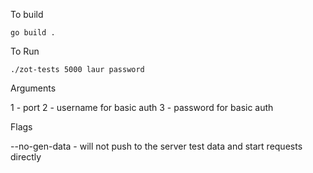 To build 

`go build .`

To Run

`./zot-tests 5000 laur password`

Arguments

1 - port
2 - username for basic auth
3 - password for basic auth

Flags

--no-gen-data - will not push to the server test data and start requests directly
